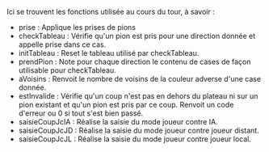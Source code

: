 <DOCTYPE html>
  <head>
  </head>
  <body>
    <p>Ici se trouvent les fonctions utilisée au cours du tour, à savoir :</p>
    <ul>
      <li> prise : Applique les prises de pions </li>
      <li> checkTableau : Vérifie qu'un pion est pris pour une direction donnée et appelle prise dans ce cas.</li>
      <li> initTableau : Reset le tableau utilisé par checkTableau.</li>
      <li> prendPion : Note pour chaque direction le contenu de cases de façon utilisable pour checkTableau.</li>
      <li> aVoisins : Renvoit le nombre de voisins de la couleur adverse d'une case donnée.</li>
      <li> estInvalide : Vérifie qu'un coup n'est pas en dehors du plateau ni sur un pion existant et qu'un pion est pris par ce coup. Renvoit un code d'erreur ou 0 si tout s'est bien passé.</li>
      <li> saisieCoupJcIA : Réalise la saisie du mode joueur contre IA.</li>
      <li> saisieCoupJcJD : Réalise la saisie du mode joueur contre joueur distant.</li>
      <li> saisieCoupJcJL : Réalise la saisie du mode joueur contre joueur local.</li>
    </ul>
  </body>
</html>
